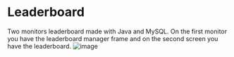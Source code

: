 # Leaderboard
Two monitors leaderboard made with Java and MySQL.
On the first monitor you have the leaderboard manager frame and on the second screen you have the leaderboard.
![image](https://user-images.githubusercontent.com/78371731/210599080-2537836c-e3ba-4500-ba28-cbe220e7f730.png)
